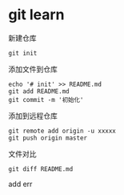 # git learn


新建仓库
```
git init
```
添加文件到仓库
```
echo '# init' >> README.md
git add README.md
git commit -m '初始化'
```

添加到远程仓库

```
git remote add origin -u xxxxx
git push origin master
```

文件对比
```
git diff README.md
```
add err
